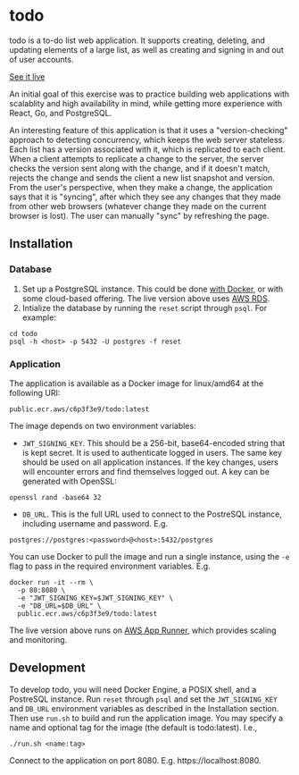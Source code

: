 # todo

todo is a to-do list web application. It supports creating, deleting, and updating elements of a large list, as well as creating and signing in and out of user accounts. 

[See it live](https://2axmudecks.us-east-1.awsapprunner.com/)

An initial goal of this exercise was to practice building web applications with scalablity and high availability in mind, while getting more experience with React, Go, and PostgreSQL.

An interesting feature of this application is that it uses a "version-checking" approach to detecting concurrency, which keeps the web server stateless. Each list has a version associated with it, which is replicated to each client. When a client attempts to replicate a change to the server, the server checks the version sent along with the change, and if it doesn't match, rejects the change and sends the client a new list snapshot and version. From the user's perspective, when they make a change, the application says that it is "syncing", after which they see any changes that they made from other web browsers (whatever change they made on the current browser is lost). The user can manually "sync" by refreshing the page.

## Installation

### Database

1. Set up a PostgreSQL instance. This could be done [with Docker](https://hub.docker.com/_/postgres/), or with some cloud-based offering. The live version above uses [AWS RDS](https://aws.amazon.com/rds/postgresql/).
2. Intialize the database by running the `reset` script through `psql`. For example:
```
cd todo
psql -h <host> -p 5432 -U postgres -f reset
```

### Application

The application is available as a Docker image for linux/amd64 at the following URI:
```
public.ecr.aws/c6p3f3e9/todo:latest
```

The image depends on two environment variables:
- `JWT_SIGNING_KEY`. This should be a 256-bit, base64-encoded string that is kept secret. It is used to authenticate logged in users. The same key should be used on all application instances. If the key changes, users will encounter errors and find themselves logged out. A key can be generated with OpenSSL:
```
openssl rand -base64 32
```
- `DB_URL`. This is the full URL used to connect to the PostreSQL instance, including username and password. E.g.
```
postgres://postgres:<password>@<host>:5432/postgres 
```

You can use Docker to pull the image and run a single instance, using the `-e` flag to pass in the required environment variables. E.g.
```
docker run -it --rm \
  -p 80:8080 \
  -e "JWT_SIGNING_KEY=$JWT_SIGNING_KEY" \
  -e "DB_URL=$DB_URL" \
  public.ecr.aws/c6p3f3e9/todo:latest
```

The live version above runs on [AWS App Runner](https://aws.amazon.com/apprunner/), which provides scaling and monitoring.

## Development

To develop todo, you will need Docker Engine, a POSIX shell, and a PostreSQL instance. Run `reset` through `psql` and set the `JWT_SIGNING_KEY` and `DB_URL` environment variables as described in the Installation section. Then use `run.sh` to build and run the application image. You may specify a name and optional tag for the image (the default is todo:latest). I.e.,
```
./run.sh <name:tag>
```

Connect to the application on port 8080. E.g. https://localhost:8080.
